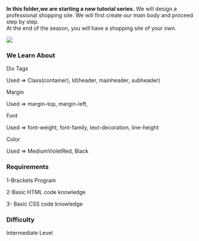 **In this folder,we are starting a new tutorial series.** 
We will design a professional shopping site. 
We will first create our main body and proceed step by step.  
At the end of the season, you will have a shopping site of your own.

<img src="http://hizliresim.org/images/2018/01/31/github1.jpg">


### We Learn About

Div Tags

Used =>  Class(container), Id(header, mainheader, subheader)

Margin

Used =>  margin-top, margin-left,

Font

Used =>  font-weight, font-family, text-decoration, line-height

Color

Used =>  MediumVioletRed, Black



### Requirements


1-Brackets Program


2-Basic HTML code knowledge


3- Basic CSS code knowledge


### Difficulty


Intermediate Level
